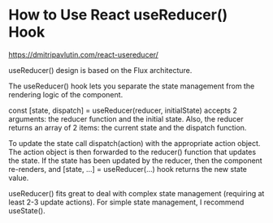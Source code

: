 # How to Use React useReducer() Hook

https://dmitripavlutin.com/react-usereducer/



useReducer() design is based on the Flux architecture.

The useReducer() hook lets you separate the state management from the rendering logic of the component.

const [state, dispatch] = useReducer(reducer, initialState) accepts 2 arguments: the reducer function and the initial state. Also, the reducer returns an array of 2 items: the current state and the dispatch function.

To update the state call dispatch(action) with the appropriate action object. The action object is then forwarded to the reducer() function that updates the state. If the state has been updated by the reducer, then the component re-renders, and [state, ...] = useReducer(...) hook returns the new state value.

useReducer() fits great to deal with complex state management (requiring at least 2-3 update actions). For simple state management, I recommend useState().